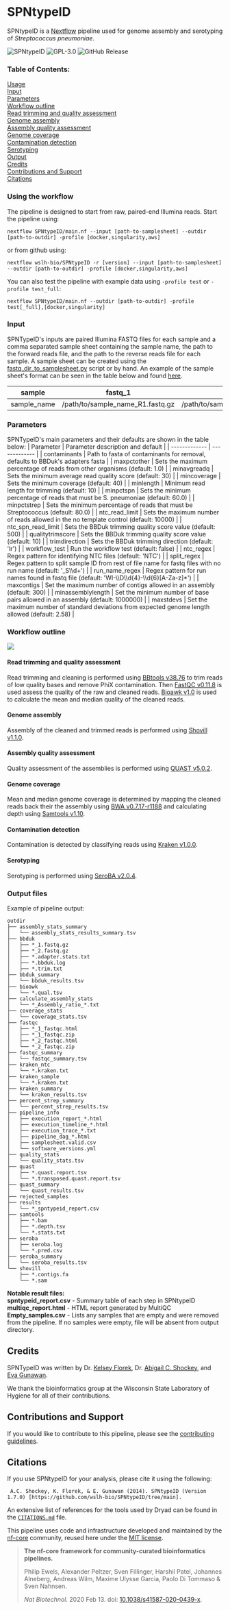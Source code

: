 # SPNtypeID

SPNtypeID is a [Nextflow](https://www.nextflow.io/) pipeline used for genome assembly and serotyping of *Streptococcus pneumoniae*.

![SPNtypeID](https://github.com/wslh-bio/SPNtypeID/actions/workflows/workflow_test.yml/badge.svg)
![GPL-3.0](https://img.shields.io/github/license/wslh-bio/SPNtypeID)
![GitHub Release](https://img.shields.io/github/release/wslh-bio/SPNtypeID)

### Table of Contents:
[Usage](#using-the-workflow)  
[Input](#input)  
[Parameters](#parameters)  
[Workflow outline](#workflow-outline)  
[Read trimming and quality assessment](#read-trimming-and-quality-assessment)  
[Genome assembly](#genome-assembly)  
[Assembly quality assessment](#assembly-quality-assessment)  
[Genome coverage](#genome-coverage)  
[Contamination detection](#contamination-detection)  
[Serotyping](#serotyping)                                                                                                                                  
[Output](#output-files)  
[Credits](#credits)  
[Contributions and Support](#contributions-and-support)  
[Citations](#citations)  

### Using the workflow
The pipeline is designed to start from raw, paired-end Illumina reads. Start the pipeline using:
```
nextflow SPNtypeID/main.nf --input [path-to-samplesheet] --outdir [path-to-outdir] -profile [docker,singularity,aws]
```

or from github using:
```
nextflow wslh-bio/SPNtypeID -r [version] --input [path-to-samplesheet] --outdir [path-to-outdir] -profile [docker,singularity,aws]
```

You can also test the pipeline with example data using `-profile test` or `-profile test_full`:
```
nextflow SPNtypeID/main.nf --outdir [path-to-outdir] -profile test[_full],[docker,singularity]
```

### Input
SPNTypeID's inputs are paired Illumina FASTQ files for each sample and a comma separated sample sheet containing the sample name, the path to the forward reads file, and the path to the reverse reads file for each sample. A sample sheet can be created using the [fastq_dir_to_samplesheet.py](https://github.com/wslh-bio/SPNtypeID/blob/main/bin/fastq_dir_to_samplesheet.py) script or by hand.  An example of the sample sheet's format can be seen in the table below and found [here](https://raw.githubusercontent.com/wslh-bio/SPNtypeID/main/samplesheets/workflow_test.csv).

| sample  | fastq_1 | fastq_2 |
| ------------- | ------------- | ------------- |
| sample_name  | /path/to/sample_name_R1.fastq.gz | /path/to/sample_name_R2.fastq.gz |

### Parameters
SPNTypeID's main parameters and their defaults are shown in the table below:
| Parameter  | Parameter description and default |
| ------------- | ------------- |
| contaminants  | Path to fasta of contaminants for removal, defaults to BBDuk's adapters fasta |
| maxpctother  | Sets the maximum percentage of reads from other organisms (default: 1.0) |
| minavgreadq | Sets the minimum average read quality score (default: 30) |
| mincoverage | Sets the minimum coverage (default: 40) |
| minlength | Minimum read length for trimming (default: 10) |
| minpctspn | Sets the minimum percentage of reads that must be S. pneumoniae (default: 60.0) |
| minpctstrep | Sets the minimum percentage of reads that must be Streptococcus (default: 80.0) |
| ntc_read_limit | Sets the maximum number of reads allowed in the no template control (default: 10000) |
| ntc_spn_read_limit | Sets the BBDuk trimming quality score value (default: 500) |
| qualitytrimscore | Sets the BBDuk trimming quality score value (default: 10) |
| trimdirection | Sets the BBDuk trimming direction (default: 'lr') |
| workflow_test | Run the workflow test (default: false) |
| ntc_regex | Regex pattern for identifying NTC files (default: 'NTC') |
| split_regex | Regex pattern to split sample ID from rest of file name for fastq files with no run name (default: '_S\\\d+') |
| run_name_regex | Regex pattern for run names found in fastq file (default: 'WI-\\\D\\\d{4}-\\\d{6}[A-Za-z]*') |
| maxcontigs | Set the maximum number of contigs allowed in an assembly (default: 300) |
| minassemblylength | Set the minimum number of base pairs allowed in an assembly (default: 1000000) |
| maxstdevs | Set the maximum number of standard deviations from expected genome length allowed (default: 2.58) |

### Workflow outline

<img src ='/assets/SPNtypeID.jpg'>

#### Read trimming and quality assessment
Read trimming and cleaning is performed using [BBtools v38.76](https://jgi.doe.gov/data-and-tools/bbtools/) to trim reads of low quality bases and remove PhiX contamination. Then [FastQC v0.11.8](https://www.bioinformatics.babraham.ac.uk/projects/fastqc/) is used assess the quality of the raw and cleaned reads. [Bioawk v1.0](https://github.com/lh3/bioawk) is used to calculate the mean and median quality of the cleaned reads.

#### Genome assembly
Assembly of the cleaned and trimmed reads is performed using [Shovill v1.1.0](https://github.com/tseemann/shovill).

#### Assembly quality assessment
Quality assessment of the assemblies is performed using [QUAST v5.0.2](http://bioinf.spbau.ru/quast).

#### Genome coverage
Mean and median genome coverage is determined by mapping the cleaned reads back their the assembly using [BWA v0.7.17-r1188](http://bio-bwa.sourceforge.net/) and calculating depth using [Samtools v1.10](http://www.htslib.org/).

#### Contamination detection
Contamination is detected by classifying reads using [Kraken v1.0.0](https://ccb.jhu.edu/software/kraken2/).

#### Serotyping
Serotyping is performed using [SeroBA v2.0.4](https://github.com/GlobalPneumoSeq/seroba).

### Output files
Example of pipeline output:
```
outdir
├── assembly_stats_summary
│   └── assembly_stats_results_summary.tsv
├── bbduk
│   ├── *_1.fastq.gz
│   ├── *_2.fastq.gz
│   ├── *.adapter.stats.txt
│   ├── *.bbduk.log
│   ├── *.trim.txt
├── bbduk_summary
│   └── bbduk_results.tsv
├── bioawk
│   └── *.qual.tsv
├── calculate_assembly_stats
│   └── *_Assembly_ratio_*.txt
├── coverage_stats
│   └── coverage_stats.tsv
├── fastqc
│   ├── *_1_fastqc.html
│   ├── *_1_fastqc.zip
│   ├── *_2_fastqc.html
│   └── *_2_fastqc.zip
├── fastqc_summary
│   └── fastqc_summary.tsv
├── kraken_ntc
│   └── *.kraken.txt
├── kraken_sample
│   └── *.kraken.txt
├── kraken_summary
│   └── kraken_results.tsv
├── percent_strep_summary
│   └── percent_strep_results.tsv
├── pipeline_info
│   ├── execution_report_*.html
│   ├── execution_timeline_*.html
│   ├── execution_trace_*.txt
│   ├── pipeline_dag_*.html
│   ├── samplesheet.valid.csv
│   └── software_versions.yml
├── quality_stats
│   └── quality_stats.tsv
├── quast
│   ├── *.quast.report.tsv
│   └── *.transposed.quast.report.tsv
├── quast_summary
│   └── quast_results.tsv
├── rejected_samples
├── results
│   └── *_spntypeid_report.csv
├── samtools
│   ├── *.bam
│   ├── *.depth.tsv
│   └── *.stats.txt
├── seroba
│   ├── seroba.log
│   └── *.pred.csv
├── seroba_summary
│   └── seroba_results.tsv
└── shovill
    ├── *.contigs.fa
    └── *.sam
```
**Notable result files:**  
**spntypeid_report.csv** - Summary table of each step in SPNtypeID  
**multiqc_report.html** - HTML report generated by MultiQC
**Empty_samples.csv** - Lists any samples that are empty and were removed from the pipeline. If no samples were empty, file will be absent from output directory. 

## Credits
SPNTypeID was written by Dr. [Kelsey Florek](https://github.com/k-florek), Dr. [Abigail C. Shockey](https://github.com/AbigailShockey), and [Eva Gunawan](https://github.com/evagunawan).

We thank the bioinformatics group at the Wisconsin State Laboratory of Hygiene for all of their contributions. 

## Contributions and Support
If you would like to contribute to this pipeline, please see the [contributing guidelines](.github/CONTRIBUTING.md).

## Citations
If you use SPNtypeID for your analysis, please cite it using the following:

` A.C. Shockey, K. Florek, & E. Gunawan (2014). SPNtypeID (Version 1.7.0) [https://github.com/wslh-bio/SPNtypeID/tree/main].`

An extensive list of references for the tools used by Dryad can be found in the [`CITATIONS.md`](CITATIONS.md) file.

This pipeline uses code and infrastructure developed and maintained by the [nf-core](https://nf-co.re) community, reused here under the [MIT license](https://github.com/nf-core/tools/blob/master/LICENSE).

> **The nf-core framework for community-curated bioinformatics pipelines.**
>
> Philip Ewels, Alexander Peltzer, Sven Fillinger, Harshil Patel, Johannes Alneberg, Andreas Wilm, Maxime Ulysse Garcia, Paolo Di Tommaso & Sven Nahnsen.
>
> _Nat Biotechnol._ 2020 Feb 13. doi: [10.1038/s41587-020-0439-x](https://dx.doi.org/10.1038/s41587-020-0439-x).
